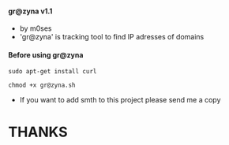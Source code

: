 #### gr@zyna v1.1
- by m0ses
- 'gr@zyna' is tracking tool to find IP adresses of domains

#### Before using gr@zyna
```
sudo apt-get install curl
  
chmod +x gr@zyna.sh
```
- If you want to add smth to this project please send me a copy
# THANKS
